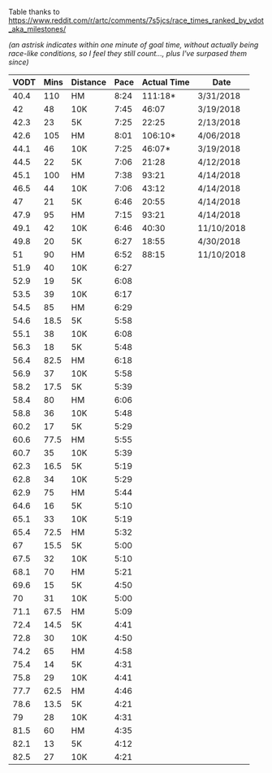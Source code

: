 Table thanks to https://www.reddit.com/r/artc/comments/7s5jcs/race_times_ranked_by_vdot_aka_milestones/

_(an astrisk indicates within one minute of goal time, without actually being race-like conditions, so I feel they still count..., plus I've surpased them since)_

| VODT | Mins | Distance | Pace | Actual Time | Date |
|------|------|----------|------|-------------|------|
| 40.4 | 110  | HM  | 8:24 | 111:18* | 3/31/2018 |
| 42   | 48   | 10K | 7:45 | 46:07 | 3/19/2018 |
| 42.3 | 23   | 5K  | 7:25 | 22:25 | 2/13/2018 |
| 42.6 | 105  | HM  | 8:01 | 106:10* | 4/06/2018 |
| 44.1 | 46   | 10K | 7:25 | 46:07* | 3/19/2018 |
| 44.5 | 22   | 5K  | 7:06 | 21:28 | 4/12/2018 |
| 45.1 | 100  | HM  | 7:38 | 93:21 | 4/14/2018 |
| 46.5 | 44   | 10K | 7:06 | 43:12 | 4/14/2018 |
| 47   | 21   | 5K  | 6:46 | 20:55 | 4/14/2018 |
| 47.9 | 95   | HM  | 7:15 | 93:21 | 4/14/2018 |
| 49.1 | 42   | 10K | 6:46 | 40:30 | 11/10/2018 |
| 49.8 | 20   | 5K  | 6:27 | 18:55 | 4/30/2018 |
| 51   | 90   | HM  | 6:52 | 88:15 | 11/10/2018 |
| 51.9 | 40   | 10K | 6:27 |  | |
| 52.9 | 19   | 5K  | 6:08 |  |  |
| 53.5 | 39   | 10K | 6:17 |  | |
| 54.5 | 85   | HM  | 6:29 |  | |
| 54.6 | 18.5 | 5K  | 5:58 |  | |
| 55.1 | 38   | 10K | 6:08 |  | |
| 56.3 | 18   | 5K  | 5:48 |  | |
| 56.4 | 82.5 | HM  | 6:18 |  | |
| 56.9 | 37   | 10K | 5:58 |  | |
| 58.2 | 17.5 | 5K  | 5:39 |  | |
| 58.4 | 80   | HM  | 6:06 |  | |
| 58.8 | 36   | 10K | 5:48 |  | |
| 60.2 | 17   | 5K  | 5:29 |  | |
| 60.6 | 77.5 | HM  | 5:55 |  | |
| 60.7 | 35   | 10K | 5:39 |  | |
| 62.3 | 16.5 | 5K  | 5:19 |  | |
| 62.8 | 34   | 10K | 5:29 |  | |
| 62.9 | 75   | HM  | 5:44 |  | |
| 64.6 | 16   | 5K  | 5:10 |  | |
| 65.1 | 33   | 10K | 5:19 |  | |
| 65.4 | 72.5 | HM  | 5:32 |  | |
| 67   | 15.5 | 5K  | 5:00 |  | |
| 67.5 | 32   | 10K | 5:10 |  | |
| 68.1 | 70   | HM  | 5:21 |  | |
| 69.6 | 15   | 5K  | 4:50 |  | |
| 70   | 31   | 10K | 5:00 |  | |
| 71.1 | 67.5 | HM  | 5:09 |  | |
| 72.4 | 14.5 | 5K  | 4:41 |  | |
| 72.8 | 30   | 10K | 4:50 |  | |
| 74.2 | 65   | HM  | 4:58 |  | |
| 75.4 | 14   | 5K  | 4:31 |  | |
| 75.8 | 29   | 10K | 4:41 |  | |
| 77.7 | 62.5 | HM  | 4:46 |  | |
| 78.6 | 13.5 | 5K  | 4:21 |  | |
| 79   | 28   | 10K | 4:31 |  | |
| 81.5 | 60   | HM  | 4:35 |  | |
| 82.1 | 13   | 5K  | 4:12 |  | |
| 82.5 | 27   | 10K | 4:21 |  | |
